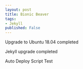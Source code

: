 ```yaml
---
layout: post
title: Bionic Beaver
tags: 
- Jekyll
published: False
---
```


Upgrade to Ubuntu 18.04 completed

Jekyll upgrade completed

Auto Deploy Script Test


